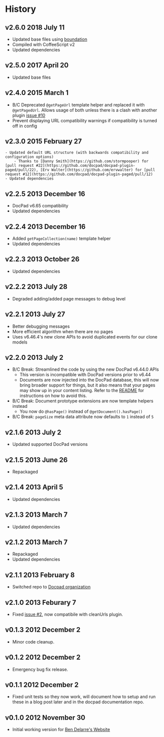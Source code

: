 # History

## v2.6.0 2018 July 11
- Updated base files using [boundation](https://github.com/bevry/boundation)
- Compiled with CoffeeScript v2
- Updated dependencies

## v2.5.0 2017 April 20
- Updated base files

## v2.4.0 2015 March 1
- B/C Deprecated `@getPageUrl` template helper and replaced it with `@getPagedUrl`. Allows usage of both unless there is a clash with another plugin [issue #10](https://github.com/docpad/docpad-plugi-paged/issues/10)
- Prevent displaying URL compatibility warnings if compatibility is turned off in config

## v2.3.0 2015 February 27
    - Updated default URL structure (with backwards compatibility and configuration options)
        - Thanks to [Danny Smith](https://github.com/stormpooper) for [pull request #22](https://github.com/docpad/docpad-plugin-paged/pull/22), [Erv Walter](https://github.com/ervwalter) for [pull request #12](https://github.com/docpad/docpad-plugin-paged/pull/12)
    - Updated dependencies

## v2.2.5 2013 December 16
- DocPad v6.65 compatibility
- Updated dependencies

## v2.2.4 2013 December 16
- Added `getPageCollection(name)` template helper
- Updated dependencies

## v2.2.3 2013 October 26
- Updated dependencies

## v2.2.2 2013 July 28
- Degraded adding/added page messages to debug level

## v2.2.1 2013 July 27
- Better debugging messages
- More efficient algorithm when there are no pages
- Uses v6.46.4's new clone APIs to avoid duplicated events for our clone models

## v2.2.0 2013 July 2
- B/C Break: Streamlined the code by using the new DocPad v6.44.0 APIs
	- This version is incompatible with DocPad versions prior to v6.44
	- Documents are now injected into the DocPad database, this will now bring broader support for things, but it also means that your pages may show up in your content listing. Refer to the [README](https://github.com/docpad/docpad-plugin-paged) for instructions on how to avoid this.
- B/C Break: Document prototype extensions are now template helpers instead
	- You now do `@hasPage()` instead of `@getDocument().hasPage()`
- B/C Break: `pageSize` meta data attribute now defaults to `1` instead of `5`

## v2.1.6 2013 July 2
- Updated supported DocPad versions

## v2.1.5 2013 June 26
- Repackaged

## v2.1.4 2013 April 5
- Updated dependencies

## v2.1.3 2013 March 7
- Updated dependencies

## v2.1.2 2013 March 7
- Repackaged
- Updated dependencies

## v2.1.1 2013 February 8
- Switched repo to [Docpad organization](https://github.com/docpad/docpad-plugin-paged)

## v2.1.0 2013 Feburary 7
- Fixed [issue #2](https://github.com/docpad/docpad-plugin-paged/issues/1), now compatibile with cleanUrls plugin.

## v0.1.3 2012 December 2
- Minor code cleanup.

## v0.1.2 2012 December 2
- Emergency bug fix release.

## v0.1.1 2012 December 2
- Fixed unit tests so they now work, will document how to setup and run these in a blog post later and in the docpad documentation repo.

## v0.1.0 2012 November 30
- Initial working version for [Ben Delarre's Website](https://github.com/benjamind/delarre.net.docpad)
